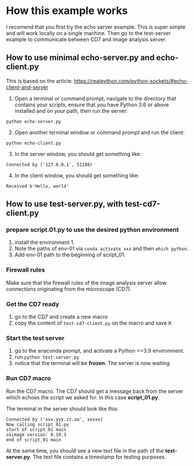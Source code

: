 # How this example works
I recomend that you first try the echo server example. This is super simple and will work locally on a single machine. Then go to the test-server example to communicate between CD7 and image analysis server.

## How to use minimal echo-server.py and echo-client.py

This is based on the article: https://realpython.com/python-sockets/#echo-client-and-server

1) Open a terminal or command prompt, navigate to the directory that contains your scripts, ensure that you have Python 3.6 or above installed and on your path, then run the server:
```
python echo-server.py
```

2) Open another terminal window or command prompt and run the client:
```
python echo-client.py 
```
3) In the server window, you should get something like:
```
Connected by ('127.0.0.1', 51188)
```
4) In the client window, you should get something like:
```
Received b'Hello, world'
```

## How to use test-server.py, with test-cd7-client.py

### prepare script.01.py to use the desired python environment
1) install the environment 1. 
2) Note the paths of env-01 via ```conda activate xxx``` and then ```which python```. 
3) Add env-01 path to the beginning of script_01.

### Firewall rules
Make sure that the firewall rules of the image analysis server allow connections originating from the microscope (CD7).

### Get the CD7 ready
1) go to the CD7 and create a new macro
2) copy the content of ```test-cd7-client.py``` on the macro and save it

### Start the test server
1) go to the anaconda prompt, and activate a Python >=3.9 environment.
2) run ```python test-server.py```
3) notice that the terminal will be **frozen**. The server is now waiting

### Run CD7 macro
Run the CD7 macro. The CD7 should get a message back from the server which echoes the script we asked for. In this case **script_01.py**. 

The terminal in the server should look like this:

```
Connected by ('xxx.yyy.zz.aa', xxxxx)
Now calling script_01.py
start of script_01 main
skimage version: 0.19.3
end of script_01 main
```
At the same time, you should see a new text file in the path of the **test-server.py**. The text file contains a timestamp for testing purposes. 
